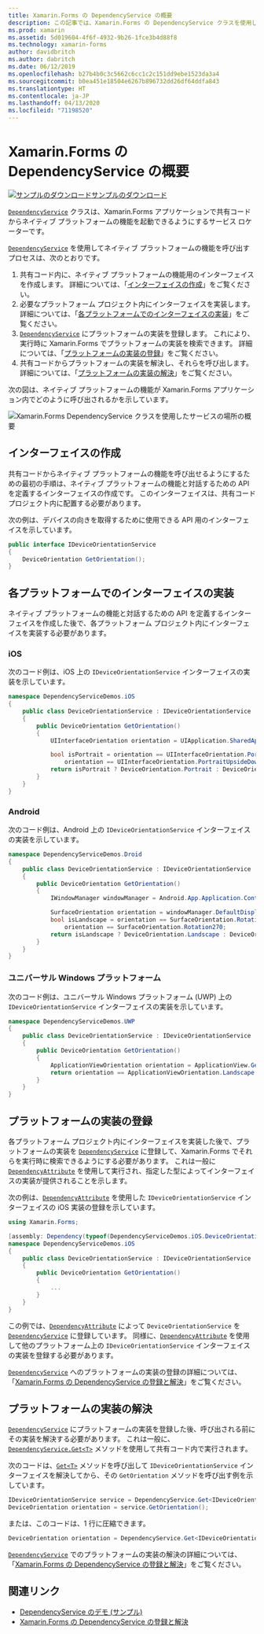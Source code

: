 ```yaml
---
title: Xamarin.Forms の DependencyService の概要
description: この記事では、Xamarin.Forms の DependencyService クラスを使用してネイティブ プラットフォームの機能を呼び出す方法について説明します。
ms.prod: xamarin
ms.assetid: 5d019604-4f6f-4932-9b26-1fce3b4d88f8
ms.technology: xamarin-forms
author: davidbritch
ms.author: dabritch
ms.date: 06/12/2019
ms.openlocfilehash: b27b4b0c3c5662c6cc1c2c151dd9ebe1523da3a4
ms.sourcegitcommit: b0ea451e18504e6267b896732dd26df64ddfa843
ms.translationtype: HT
ms.contentlocale: ja-JP
ms.lasthandoff: 04/13/2020
ms.locfileid: "71198520"
---
```

# <a name="xamarinforms-dependencyservice-introduction"></a>Xamarin.Forms の DependencyService の概要

[![サンプルのダウンロード](~/media/shared/download.png)サンプルのダウンロード](https://docs.microsoft.com/samples/xamarin/xamarin-forms-samples/dependencyservice/)

[`DependencyService`](xref:Xamarin.Forms.DependencyService) クラスは、Xamarin.Forms アプリケーションで共有コードからネイティブ プラットフォームの機能を起動できるようにするサービス ロケーターです。

[`DependencyService`](xref:Xamarin.Forms.DependencyService) を使用してネイティブ プラットフォームの機能を呼び出すプロセスは、次のとおりです。

1. 共有コード内に、ネイティブ プラットフォームの機能用のインターフェイスを作成します。 詳細については、「[インターフェイスの作成](#create-an-interface)」をご覧ください。
1. 必要なプラットフォーム プロジェクト内にインターフェイスを実装します。 詳細については、「[各プラットフォームでのインターフェイスの実装](#implement-the-interface-on-each-platform)」をご覧ください。
1. [`DependencyService`](xref:Xamarin.Forms.DependencyService) にプラットフォームの実装を登録します。 これにより、実行時に Xamarin.Forms でプラットフォームの実装を検索できます。 詳細については、「[プラットフォームの実装の登録](#register-the-platform-implementations)」をご覧ください。
1. 共有コードからプラットフォームの実装を解決し、それらを呼び出します。 詳細については、「[プラットフォームの実装の解決](#resolve-the-platform-implementations)」をご覧ください。

次の図は、ネイティブ プラットフォームの機能が Xamarin.Forms アプリケーション内でどのように呼び出されるかを示しています。

![Xamarin.Forms DependencyService クラスを使用したサービスの場所の概要](introduction-images/dependency-service.png "DependencyService サービスの場所")

## <a name="create-an-interface"></a>インターフェイスの作成

共有コードからネイティブ プラットフォームの機能を呼び出せるようにするための最初の手順は、ネイティブ プラットフォームの機能と対話するための API を定義するインターフェイスの作成です。 このインターフェイスは、共有コード プロジェクト内に配置する必要があります。

次の例は、デバイスの向きを取得するために使用できる API 用のインターフェイスを示しています。

```csharp
public interface IDeviceOrientationService
{
    DeviceOrientation GetOrientation();
}
```

## <a name="implement-the-interface-on-each-platform"></a>各プラットフォームでのインターフェイスの実装

ネイティブ プラットフォームの機能と対話するための API を定義するインターフェイスを作成した後で、各プラットフォーム プロジェクト内にインターフェイスを実装する必要があります。

### <a name="ios"></a>iOS

次のコード例は、iOS 上の `IDeviceOrientationService` インターフェイスの実装を示しています。

```csharp
namespace DependencyServiceDemos.iOS
{
    public class DeviceOrientationService : IDeviceOrientationService
    {
        public DeviceOrientation GetOrientation()
        {
            UIInterfaceOrientation orientation = UIApplication.SharedApplication.StatusBarOrientation;

            bool isPortrait = orientation == UIInterfaceOrientation.Portrait ||
                orientation == UIInterfaceOrientation.PortraitUpsideDown;
            return isPortrait ? DeviceOrientation.Portrait : DeviceOrientation.Landscape;
        }
    }
}
```

### <a name="android"></a>Android

次のコード例は、Android 上の `IDeviceOrientationService` インターフェイスの実装を示しています。

```csharp
namespace DependencyServiceDemos.Droid
{
    public class DeviceOrientationService : IDeviceOrientationService
    {
        public DeviceOrientation GetOrientation()
        {
            IWindowManager windowManager = Android.App.Application.Context.GetSystemService(Context.WindowService).JavaCast<IWindowManager>();

            SurfaceOrientation orientation = windowManager.DefaultDisplay.Rotation;
            bool isLandscape = orientation == SurfaceOrientation.Rotation90 ||
                orientation == SurfaceOrientation.Rotation270;
            return isLandscape ? DeviceOrientation.Landscape : DeviceOrientation.Portrait;
        }
    }
}
```

### <a name="universal-windows-platform"></a>ユニバーサル Windows プラットフォーム

次のコード例は、ユニバーサル Windows プラットフォーム (UWP) 上の `IDeviceOrientationService` インターフェイスの実装を示しています。

```csharp
namespace DependencyServiceDemos.UWP
{
    public class DeviceOrientationService : IDeviceOrientationService
    {
        public DeviceOrientation GetOrientation()
        {
            ApplicationViewOrientation orientation = ApplicationView.GetForCurrentView().Orientation;
            return orientation == ApplicationViewOrientation.Landscape ? DeviceOrientation.Landscape : DeviceOrientation.Portrait;
        }
    }
}
```

## <a name="register-the-platform-implementations"></a>プラットフォームの実装の登録

各プラットフォーム プロジェクト内にインターフェイスを実装した後で、プラットフォームの実装を [`DependencyService`](xref:Xamarin.Forms.DependencyService) に登録して、Xamarin.Forms でそれらを実行時に検索できるようにする必要があります。 これは一般に [`DependencyAttribute`](xref:Xamarin.Forms.DependencyAttribute) を使用して実行され、指定した型によってインターフェイスの実装が提供されることを示します。

次の例は、[`DependencyAttribute`](xref:Xamarin.Forms.DependencyAttribute) を使用した `IDeviceOrientationService` インターフェイスの iOS 実装の登録を示しています。

```csharp
using Xamarin.Forms;

[assembly: Dependency(typeof(DependencyServiceDemos.iOS.DeviceOrientationService))]
namespace DependencyServiceDemos.iOS
{
    public class DeviceOrientationService : IDeviceOrientationService
    {
        public DeviceOrientation GetOrientation()
        {
            ...
        }
    }
}
```

この例では、[`DependencyAttribute`](xref:Xamarin.Forms.DependencyAttribute) によって `DeviceOrientationService` を [`DependencyService`](xref:Xamarin.Forms.DependencyService) に登録しています。 同様に、[`DependencyAttribute`](xref:Xamarin.Forms.DependencyAttribute) を使用して他のプラットフォーム上の `IDeviceOrientationService` インターフェイスの実装を登録する必要があります。

[`DependencyService`](xref:Xamarin.Forms.DependencyService) へのプラットフォームの実装の登録の詳細については、「[Xamarin.Forms の DependencyService の登録と解決](registration-and-resolution.md)」をご覧ください。

## <a name="resolve-the-platform-implementations"></a>プラットフォームの実装の解決

[`DependencyService`](xref:Xamarin.Forms.DependencyService) にプラットフォームの実装を登録した後、呼び出される前にその実装を解決する必要があります。 これは一般に、[`DependencyService.Get<T>`](xref:Xamarin.Forms.DependencyService.Get*) メソッドを使用して共有コード内で実行されます。

次のコードは、[`Get<T>`](xref:Xamarin.Forms.DependencyService.Get*) メソッドを呼び出して `IDeviceOrientationService` インターフェイスを解決してから、その `GetOrientation` メソッドを呼び出す例を示しています。

```csharp
IDeviceOrientationService service = DependencyService.Get<IDeviceOrientationService>();
DeviceOrientation orientation = service.GetOrientation();
```

または、このコードは、1 行に圧縮できます。

```csharp
DeviceOrientation orientation = DependencyService.Get<IDeviceOrientationService>().GetOrientation();
```

[`DependencyService`](xref:Xamarin.Forms.DependencyService) でのプラットフォームの実装の解決の詳細については、「[Xamarin.Forms の DependencyService の登録と解決](registration-and-resolution.md)」をご覧ください。

## <a name="related-links"></a>関連リンク

- [DependencyService のデモ (サンプル)](https://docs.microsoft.com/samples/xamarin/xamarin-forms-samples/dependencyservice/)
- [Xamarin.Forms の DependencyService の登録と解決](registration-and-resolution.md)
